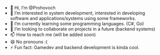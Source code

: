 - 👋 Hi, I’m @Prohovoch
- 👀 I’m interested in system development, interested in developing software and applications/systems using some frameworks.
- 🌱 I’m currently learning some programming languages. (C#, Go)
- 💞️ I’m looking to collaborate on projects in a future (backend systems)
- 📫 How to reach me (will be added soon)
- 😄 No pronouns :(
- ⚡ Fun fact: Gamedev and backend development is kinda cool.

<!---
Prohovoch/Prohovoch is a ✨ special ✨ repository because its `README.md` (this file) appears on your GitHub profile.
You can click the Preview link to take a look at your changes.
--->

